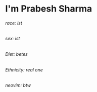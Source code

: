 # I'm Prabesh Sharma
###### race: ist
###### sex: ist
###### Diet: betes
###### Ethnicity: real one
###### neovim: btw




